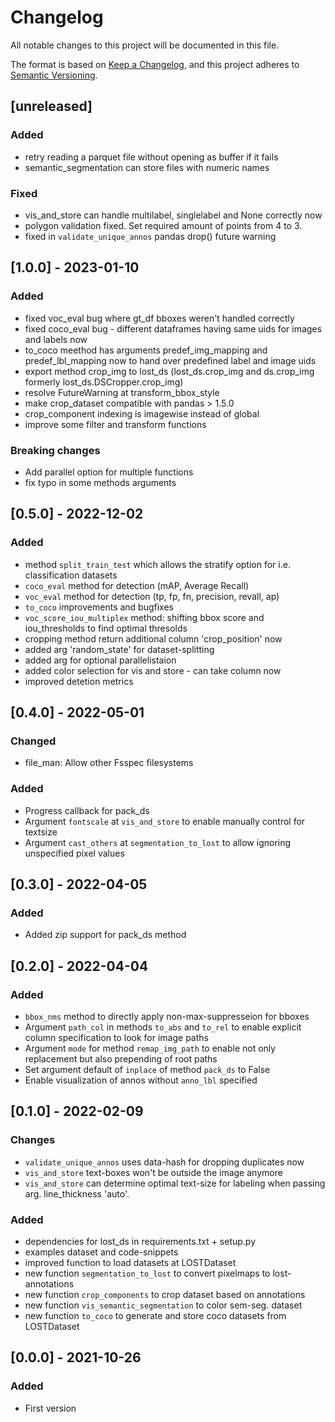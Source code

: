 # Changelog
All notable changes to this project will be documented in this file.

The format is based on [Keep a Changelog](https://keepachangelog.com/en/1.0.0/),
and this project adheres to [Semantic Versioning](https://semver.org/spec/v2.0.0.html).

## [unreleased]
### Added
- retry reading a parquet file without opening as buffer if it fails
- semantic_segmentation can store files with numeric names
### Fixed
- vis_and_store can handle multilabel, singlelabel and None correctly now
- polygon validation fixed. Set required amount of points from 4 to 3.
- fixed in `validate_unique_annos` pandas drop() future warning

## [1.0.0] - 2023-01-10
### Added
- fixed voc_eval bug where gt_df bboxes weren't handled correctly
- fixed coco_eval bug - different dataframes having same uids for images and labels now
- to_coco meethod has arguments predef_img_mapping and predef_lbl_mapping now to hand over predefined label and image uids
- export method crop_img to lost_ds (lost_ds.crop_img and ds.crop_img formerly lost_ds.DSCropper.crop_img)
- resolve FutureWarning at transform_bbox_style
- make crop_dataset compatible with pandas > 1.5.0 
- crop_component indexing is imagewise instead of global
- improve some filter and transform functions
### Breaking changes
- Add parallel option for multiple functions
- fix typo in some methods arguments

## [0.5.0] - 2022-12-02
### Added
- method `split_train_test` which allows the stratify option for i.e. classification datasets
- `coco_eval` method for detection (mAP, Average Recall)
- `voc_eval` method for detection (tp, fp, fn, precision, revall, ap)
- `to_coco` improvements and bugfixes
- `voc_score_iou_multiplex` method: shifting bbox score and iou_thresholds to find optimal thresolds
- cropping method return additional column 'crop_position' now
- added arg 'random_state' for dataset-splitting
- added arg for optional parallelistaion
- added color selection for vis and store - can take column now
- improved detetion metrics

## [0.4.0] - 2022-05-01 
### Changed
- file_man: Allow other Fsspec filesystems
### Added
- Progress callback for pack_ds
- Argument `fontscale` at `vis_and_store` to enable manually control for textsize
- Argument `cast_others` at `segmentation_to_lost` to allow ignoring unspecified pixel values

## [0.3.0] - 2022-04-05 
### Added 
- Added zip support for pack_ds method

## [0.2.0] - 2022-04-04 
### Added 
- `bbox_nms` method to directly apply non-max-suppresseion for bboxes
- Argument `path_col` in methods `to_abs` and `to_rel` to enable explicit column specification to look for image paths
- Argument `mode` for method `remap_img_path` to enable not only replacement but also prepending of root paths
- Set argument default of `inplace` of method `pack_ds` to False
- Enable visualization of annos without `anno_lbl` specified

## [0.1.0] - 2022-02-09
### Changes
- `validate_unique_annos` uses data-hash for dropping duplicates now
- `vis_and_store` text-boxes won't be outside the image anymore
- `vis_and_store` can determine optimal text-size for labeling when passing 
    arg. line_thickness 'auto'.
### Added
- dependencies for lost_ds in requirements.txt + setup.py
- examples dataset and code-snippets
- improved function to load datasets at LOSTDataset
- new function `segmentation_to_lost` to convert pixelmaps to lost-annotations
- new function `crop_components` to crop dataset based on annotations
- new function `vis_semantic_segmentation` to color sem-seg. dataset
- new function `to_coco` to generate and store coco datasets from LOSTDataset

## [0.0.0] - 2021-10-26
### Added
- First version